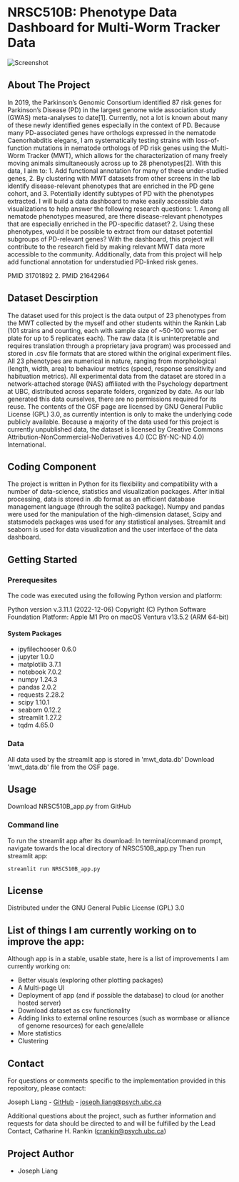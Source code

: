 # NRSC510B: Phenotype Data Dashboard for Multi-Worm Tracker Data

![Screenshot](https://github.com/JosephLiangUBC/NRSC510B/assets/41761806/4efb54c7-940e-46ff-a355-0a8fbbe32484)

<!-- About The Project -->
## About The Project

In 2019, the Parkinson’s Genomic Consortium identified 87 risk genes for Parkinson’s Disease (PD) in the largest genome wide association study (GWAS) meta-analyses to date[1]. Currently, not a lot is known about many of these newly identified genes especially in the context of PD. Because many PD-associated genes have orthologs expressed in the nematode Caenorhabditis elegans, I am systematically testing strains with loss-of-function mutations in nematode orthologs of PD risk genes using the Multi-Worm Tracker (MWT), which allows for the characterization of many freely moving animals simultaneously across up to 28 phenotypes[2]. With this data, I aim to: 1. Add functional annotation for many of these under-studied genes, 2. By clustering with MWT datasets from other screens in the lab identify disease-relevant phenotypes that are enriched in the PD gene cohort, and 3. Potentially identify subtypes of PD with the phenotypes extracted. I will build a data dashboard to make easily accessible data visualizations to help answer the following research questions: 1. Among all nematode phenotypes measured, are there disease-relevant phenotypes that are especially enriched in the PD-specific dataset? 2. Using these phenotypes, would it be possible to extract from our dataset potential subgroups of PD-relevant genes? With the dashboard, this project will contribute to the research field by making relevant MWT data more accessible to the community. Additionally, data from this project will help add functional annotation for understudied PD-linked risk genes.

PMID 31701892 2. PMID 21642964


<!-- Dataset Description -->
## Dataset Descirption
The dataset used for this project is the data output of 23 phenotypes from the MWT collected by the myself and other students within the Rankin Lab (101 strains and counting, each with sample size of ~50-100 worms per plate for up to 5 replicates each). The raw data (it is uninterpretable and requires translation through a proprietary java program) was processed and stored in .csv file formats that are stored within the original experiment files. All 23 phenotypes are numerical in nature, ranging from morphological (length, width, area) to behaviour metrics (speed, response sensitivity and habituation metrics). All experimental data from the dataset are stored in a network-attached storage (NAS) affiliated with the Psychology department at UBC, distributed across separate folders, organized by date. As our lab generated this data ourselves, there are no permissions required for its reuse. The contents of the OSF page are licensed by GNU General Public License (GPL) 3.0, as currently intention is only to make the underlying code publicly available. Because a majority of the data used for this project is currently unpublished data, the dataset is licensed by Creative Commons Attribution-NonCommercial-NoDerivatives 4.0 (CC BY-NC-ND 4.0) International.


<!-- Coding Component -->
## Coding Component
The project is written in Python for its flexibility and compatibility with a number of data-science, statistics and visualization packages. After initial processing, data is stored in .db format as an efficient database management language (through the sqlite3 package). Numpy and pandas were used for the manipulation of the high-dimension dataset, Scipy and statsmodels packages was used for any statistical analyses. Streamlit and seaborn is used for data visualization and the user interface of the data dashboard.

<!-- Getting Started -->
## Getting Started

### Prerequesites
The code was executed using the following Python version and platform:

Python version v.3.11.1 (2022-12-06)
Copyright (C) Python Software Foundation
Platform: Apple M1 Pro on macOS Ventura v13.5.2 (ARM 64-bit)

#### System Packages
* ipyfilechooser 0.6.0
* jupyter 1.0.0
* matplotlib 3.7.1
* notebook 7.0.2
* numpy 1.24.3
* pandas 2.0.2
* requests 2.28.2
* scipy 1.10.1
* seaborn 0.12.2
* streamlit 1.27.2
* tqdm 4.65.0

### Data
All data used by the streamlit app is stored in 'mwt_data.db'
Download 'mwt_data.db' file from the OSF page.

<!-- USAGE EXAMPLES -->
## Usage
Download NRSC510B_app.py from GitHub

### Command line
To run the streamlit app after its download:
In terminal/command prompt, navigate towards the local directory of NRSC510B_app.py
Then run streamlit app:
```
streamlit run NRSC510B_app.py
```
<!-- LICENSE -->
## License

Distributed under the GNU General Public License (GPL) 3.0

<!-- Laundry List of Improvements -->
## List of things I am currently working on to improve the app:
Although app is in a stable, usable state, here is a list of improvements I am currently working on:
* Better visuals (exploring other plotting packages)
* A Multi-page UI
* Deployment of app (and if possible the database) to cloud (or another hosted server)
* Download dataset as csv functionality
* Adding links to external online resources (such as wormbase or alliance of genome resources) for each gene/allele
* More statistics
* Clustering

<!-- CONTACT -->
## Contact

For questions or comments specific to the implementation provided in this repository, please contact:

Joseph Liang - [GitHub](https://github.com/JosephLiangUBC) - joseph.liang@psych.ubc.ca

Additional questions about the project, such as further information and requests for data should be directed to and will be fulfilled by the Lead Contact, Catharine H. Rankin (crankin@psych.ubc.ca)

<!-- Project Author -->
## Project Author
* Joseph Liang

